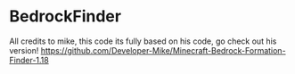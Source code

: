 # BedrockFinder
All credits to mike, this code its fully based on his code, go check out his version! https://github.com/Developer-Mike/Minecraft-Bedrock-Formation-Finder-1.18
